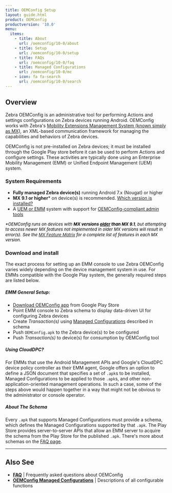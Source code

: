 ```yaml
---
title: OEMConfig Setup
layout: guide.html
product: OEMConfig
productversion: '10.0'
menu:
  items:
    - title: About
      url: /oemconfig/10-0/about
    - title: Setup
      url: /oemconfig/10-0/setup
    - title: FAQs
      url: /oemconfig/10-0/faq
    - title: Managed Configurations
      url: /oemconfig/10-0/mc
    - icon: fa fa-search
      url: /oemconfig/10-0/search
---
```


## Overview

Zebra OEMConfig is an administrative tool for performing Actions and settings configurations on Zebra devices running Android. OEMConfig works with Zebra's [Mobility Extensions Management System (known simply as MX)](/mx/overview), an XML-based communication framework for managing the capabilities and behaviors of Zebra devices. 

OEMConfig is not pre-installed on Zebra devices; it must be installed through the Google Play store before it can be used to perform Actions and configure settings. These activities are typically done using an Enterprise Mobility Management (EMM) or Unified Endpoint Management (UEM) system.

### System Requirements

* **Fully managed Zebra device(s)** running Android 7.x (Nougat) or higher
* **MX 9.1 or higher*** on device(s) is recommended. [Which version is installed?](/mx/mx-version-on-device)
* A [UEM or EMM](../faq/#qwhatsauem) system with support for [OEMConfig-compliant admin tools](../faq)

<i><font size="2" color="black"> &#42;OEMConfig runs on devices with **MX versions <u>older</u> than MX 9.1**, but attempting to access newer MX features not implemented in older MX versions will result in error(s).</font></i>
<i><font size="2" color="black"> See the [MX Feature Matrix](/mx) for a complete list of features in each MX version.</font></i>

<!-- 
&#42;_The OEMConfig app runs on devices with **MX versions <u>older</u> than 9.1**. However, attempting to access newer MX features not implemented in older MX versions will result in error(s). See the [MX Feature Matrix](/mx) for a complete list of features in each MX version_. 
 -->
### Download and install
The exact process for setting up an EMM console to use Zebra OEMConfig varies widely depending on the device management system in use. For EMMs compatible with the Google Play system, the generally required steps are listed below. 

##### EMM General Setup:
* [Download OEMConfig app](https://play.google.com/store/apps/details?id=com.zebra.oemconfig.common&hl=en_US) from Google Play Store  
* Point EMM console to Zebra schema to display data-driven UI for configuring Zebra devices
* Create *Transaction(s)* using [Managed Configurations](../mc) described in schema
* Push `OEMConfig.apk` to the Zebra device(s) to be configured
* Push *Transaction(s)* to device(s) for consumption by OEMConfig tool

##### Using CloudDPC? 
For EMMs that use the Android Management APIs and Google's CloudDPC device policy controller as their EMM agent, Google offers an option to define a JSON document that specifies a set of `.apk`s to be installed, Managed Configurations to be applied to those `.apk`s, and other non-application-oriented management operations. In such a case, some of the steps above would happen together in a way that might not be obvious to the administrator or console operator.

##### About The Schema
Every `.apk` that supports Managed Configurations must provide a schema, which defines the Managed Configurations supported by that `.apk`. The Play Store provides server-to-server APIs that allow an EMM server to acquire the schema from the Play Store for the published `.apk`. There's more about schemas on the [FAQ page](../faq).

<!-- ##### Other EMMs; AOSP, GMS-restricted Devices
1. Download OEMConfig from the [Zebra Support Portal](http://zebra.com/support); the Zebra schema and other required files are automatically included. 
3. Push `OEMConfig.apk` to the Zebra device(s) to be configured.
4. Point the EMM to the Zebra schema to display the Zebra data-driven UI for configuring Zebra devices. 
5. Create *Transaction(s)* using the [Managed Configurations](../mc) described in the Zebra schema.
6. Push *Transaction(s)* to device(s). 
 -->
-----

## Also See

* **[FAQ](../faq)** | Frequently asked questions about OEMConfig 
* **[OEMConfig Managed Configurations](../mc)** | Descriptions of all configurable functions

<!-- 

**Managed Configurations can**:

* Be defined and published by any application developer. 
* Be used by an app to configure its own settings. 
* Be used by an EMM agent **<u>to configure device settings</u>**. 
* Be discovered and acted upon by an EMM agent or server.
* Be used by an EMM Server through its EMM agent and a data-driven UI.


**<u>The major advantage of the [AEDO+ZMC](../port/#unsigneddodaagentzmc) method is universality</u>; it allows a single agent to work with <u>any</u> Android device in the future**, regardless of brand. In the past, EMM vendors were required to develop and maintain multiple agents to support the proprietary management mechanisms required for each brand of device they chose to target. 

<img alt="image" style="height:350px" src="../port/timeline.jpg"/>
_Click image to enlarge_. 
<br>

> **IMPORTANT NOTES**: <br>
* **Zebra devices running Android 7.x Nougat and 8.x Oreo support DA <u>and</u> DO agents**.
* **Agents for Oreo (and later) must be <u>unsigned</u>**; Zebra devices running Android 8.x and later do not support signed agents.
> * Porting options described in the EMMTK include features implemented in [MX 8.1 and MX 8.2](/mx) ([See function map](../functionmap)).
> * **Support for MX ends with Android 9.x Pie**; devices running Android Pie must use [unsigned DO/DA+ZMC](../port/#unsigneddodaagentzmc) agents.

MAYBE: 
Since the release of Android Enterprise, capabilities once accessible only through MX can now be controlled by an agent designated as a "Android Enterprise Device Owner" (AEDO) using standardized Android APIs. Functions not configurable through an Android API can be handled using OEMConfig, which interfaces with MX through the Android Managed Configuration mechanism. 

-->
